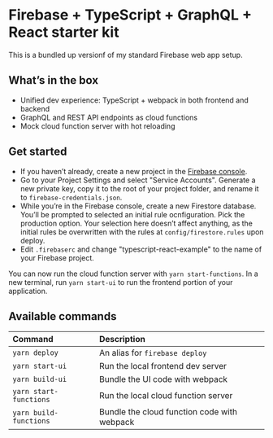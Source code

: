 # Firebase + TypeScript + GraphQL + React starter kit

This is a bundled up versionf of my standard Firebase web app setup.

## What’s in the box

- Unified dev experience: TypeScript + webpack in both frontend and backend
- GraphQL and REST API endpoints as cloud functions
- Mock cloud function server with hot reloading

## Get started

- If you haven’t already, create a new project in the [Firebase console][].
- Go to your Project Settings and select "Service Accounts". Generate a new private key, copy it to the root of your project folder, and rename it to `firebase-credentials.json`.
- While you’re in the Firebase console, create a new Firestore database. You’ll be prompted to selected an initial rule ocnfiguration. Pick the production option. Your selection here doesn’t affect anything, as the initial rules be overwritten with the rules at `config/firestore.rules` upon deploy.
- Edit `.firebaserc` and change "typescript-react-example" to the name of your Firebase project.

You can now run the cloud function server with `yarn start-functions`.
In a new terminal, run `yarn start-ui` to run the frontend portion of your application.

## Available commands

| Command                | Description                                 |
| :--------------------- | :------------------------------------------ |
| `yarn deploy`          | An alias for `firebase deploy`              |
| `yarn start-ui`        | Run the local frontend dev server           |
| `yarn build-ui`        | Bundle the UI code with webpack             |
| `yarn start-functions` | Run the local cloud function server         |
| `yarn build-functions` | Bundle the cloud function code with webpack |

[firebase console]: https://console.firebase.google.com
